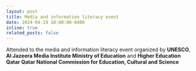 ```yaml
---
layout: post
title: Media and information literacy event
date: 2024-04-19 10:00:00-0400
inline: true
related_posts: false
---
```


Attended to the media and information literacy event organized by **UNESCO**, **Al Jazeera Media Institute Ministry of Education** and **Higher Education Qatar Qatar National Commission for Education, Cultural and Science**
